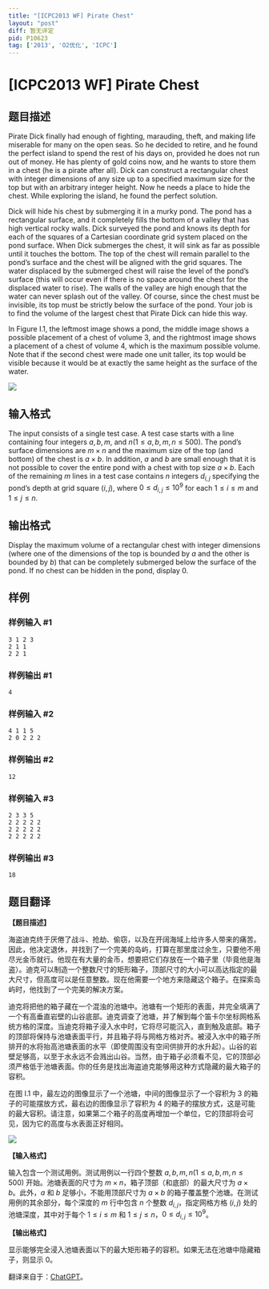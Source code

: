 ```yaml
---
title: "[ICPC2013 WF] Pirate Chest"
layout: "post"
diff: 暂无评定
pid: P10623
tag: ['2013', 'O2优化', 'ICPC']
---
```

# [ICPC2013 WF] Pirate Chest
## 题目描述

Pirate Dick finally had enough of fighting, marauding, theft, and making life miserable for many on the open seas. So he decided to retire, and he found the perfect island to spend the rest of his days on, provided he does not run out of money. He has plenty of gold coins now, and he wants to store them in a chest (he is a pirate after all). Dick can construct a rectangular chest with integer dimensions of any size up to a specified maximum size for the top but with an arbitrary integer height. Now he needs a place to hide the chest. While exploring the island, he found the perfect solution.

Dick will hide his chest by submerging it in a murky pond. The pond has a rectangular surface, and it completely fills the bottom of a valley that has high vertical rocky walls. Dick surveyed the pond and knows its depth for each of the squares of a Cartesian coordinate grid system placed on the pond surface. When Dick submerges the chest, it will sink as far as possible until it touches the bottom. The top of the chest will remain parallel to the pond’s surface and the chest will be aligned with the grid squares. The water displaced by the submerged chest will raise the level of the pond’s surface (this will occur even if there is no space around the chest for the displaced water to rise). The walls of the valley are high enough that the water can never splash out of the valley. Of course, since the chest must be invisible, its top must be strictly below the surface of the pond. Your job is to find the volume of the largest chest that
Pirate Dick can hide this way.

In Figure I.1, the leftmost image shows a pond, the middle image shows a possible placement of a chest of volume 3, and the rightmost image shows a placement of a chest of volume 4, which is the maximum possible volume. Note that if the second chest were made one unit taller, its top would be visible because it would be at exactly the same height as the surface of the water.

![](https://cdn.luogu.com.cn/upload/image_hosting/6hz0e4z8.png)
## 输入格式

The input consists of a single test case. A test case starts with a line containing four integers $a, b, m$, and $n (1 \leq a, b, m, n \leq 500)$. The pond’s surface dimensions are $m \times n$ and the maximum size of the top (and bottom) of the chest is $a \times b$. In addition, $a$ and $b$ are small enough that it is not possible to cover the entire pond with a chest with top size $a \times b$. Each of the remaining $m$ lines in a test case contains $n$ integers $d_{i,j}$ specifying the pond’s depth at grid square $(i, j)$, where $0 \leq d_{i,j} ≤ 10^9$ for each $1 \leq i \leq m$ and $1 \leq j \leq n$.
## 输出格式

Display the maximum volume of a rectangular chest with integer dimensions (where one of the dimensions of the top is bounded by $a$ and the other is bounded by $b$) that can be completely submerged below the surface of the pond. If no chest can be hidden in the pond, display $0$.
## 样例

### 样例输入 #1
```
3 1 2 3
2 1 1
2 2 1
```
### 样例输出 #1
```
4
```
### 样例输入 #2
```
4 1 1 5
2 0 2 2 2
```
### 样例输出 #2
```
12
```
### 样例输入 #3
```
2 3 3 5
2 2 2 2 2
2 2 2 2 2
2 2 2 2 2
```
### 样例输出 #3
```
18
```
## 题目翻译

**【题目描述】**

海盗迪克终于厌倦了战斗、抢劫、偷窃，以及在开阔海域上给许多人带来的痛苦。因此，他决定退休，并找到了一个完美的岛屿，打算在那里度过余生，只要他不用尽光金币就行。他现在有大量的金币，想要把它们存放在一个箱子里（毕竟他是海盗）。迪克可以制造一个整数尺寸的矩形箱子，顶部尺寸的大小可以高达指定的最大尺寸，但高度可以是任意整数。现在他需要一个地方来隐藏这个箱子。在探索岛屿时，他找到了一个完美的解决方案。

迪克将把他的箱子藏在一个混浊的池塘中。池塘有一个矩形的表面，并完全填满了一个有高垂直岩壁的山谷底部。迪克调查了池塘，并了解到每个笛卡尔坐标网格系统方格的深度。当迪克将箱子浸入水中时，它将尽可能沉入，直到触及底部。箱子的顶部将保持与池塘表面平行，并且箱子将与网格方格对齐。被浸入水中的箱子所排开的水将抬高池塘表面的水平（即使周围没有空间供排开的水升起）。山谷的岩壁足够高，以至于水永远不会溅出山谷。当然，由于箱子必须看不见，它的顶部必须严格低于池塘表面。你的任务是找出海盗迪克能够用这种方式隐藏的最大箱子的容积。

在图 I.1 中，最左边的图像显示了一个池塘，中间的图像显示了一个容积为 3 的箱子的可能摆放方式，最右边的图像显示了容积为 4 的箱子的摆放方式，这是可能的最大容积。请注意，如果第二个箱子的高度再增加一个单位，它的顶部将会可见，因为它的高度与水表面正好相同。

![](https://cdn.luogu.com.cn/upload/image_hosting/6hz0e4z8.png)

**【输入格式】**

输入包含一个测试用例。测试用例以一行四个整数 $a, b, m, n (1 \leq a, b, m, n \leq 500)$ 开始。池塘表面的尺寸为 $m \times n$，箱子顶部（和底部）的最大尺寸为 $a \times b$。此外，$a$ 和 $b$ 足够小，不能用顶部尺寸为 $a \times b$ 的箱子覆盖整个池塘。在测试用例的其余部分，每个深度的 $m$ 行中包含 $n$ 个整数 $d_{i,j}$，指定网格方格 $(i, j)$ 处的池塘深度，其中对于每个 $1 \leq i \leq m$ 和 $1 \leq j \leq n$，$0 \leq d_{i,j} \leq 10^9$。

**【输出格式】**

显示能够完全浸入池塘表面以下的最大矩形箱子的容积。如果无法在池塘中隐藏箱子，则显示 $0$。

翻译来自于：[ChatGPT](https://chatgpt.com/)。

